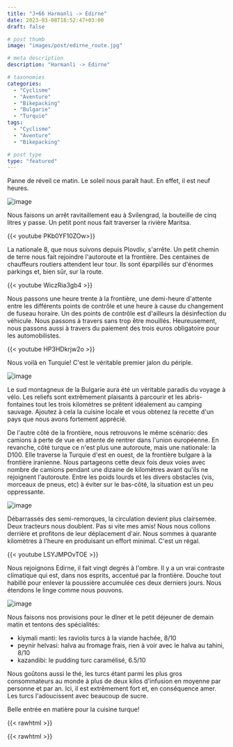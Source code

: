 ```yaml
---
title: "J+66 Harmanli -> Edirne"
date: 2023-03-08T18:52:47+03:00
draft: false

# post thumb
image: "images/post/edirne_route.jpg"

# meta description
description: "Harmanli -> Edirne"

# taxonomies
categories:
  - "Cyclisme" 
  - "Aventure" 
  - "Bikepacking"
  - "Bulgarie" 
  - "Turquie" 
tags:
  - "Cyclisme" 
  - "Aventure" 
  - "Bikepacking" 

# post type
type: "featured"
---
```


Panne de réveil ce matin. Le soleil nous paraît haut. En effet, il est neuf heures. 

![image](../../images/post/edirne_camp.jpg)

Nous faisons un arrêt ravitaillement eau à Svilengrad, la bouteille de cinq litres y passe. Un petit pont nous fait traverser la rivière Maritsa. 

{{< youtube PKb0YF10ZOw>}} 

La nationale 8, que nous suivons depuis Plovdiv, s'arrête. Un petit chemin de terre nous fait rejoindre l'autoroute et la frontière. Des centaines de chauffeurs routiers attendent leur tour. Ils sont éparpillés sur d'énormes parkings et, bien sûr, sur la route. 

{{< youtube WiczRia3gb4 >}} 

Nous passons une heure trente à la frontière, une demi-heure d'attente entre les différents points de contrôle et une heure à cause du changement de fuseau horaire. Un des points de contrôle est d'ailleurs la désinfection du véhicule. Nous passons à travers sans trop être mouillés. Heureusement, nous passons aussi à travers du paiement des trois euros obligatoire pour les automobilistes. 

{{< youtube HP3HDkrjw2o >}} 

Nous voilà en Turquie! C'est le véritable premier jalon du périple. 

![image](../../images/post/edirne_frontiere.jpg)

Le sud montagneux de la Bulgarie aura été un véritable paradis du voyage à vélo. Les reliefs sont extrêmement plaisants à parcourir et les abris-fontaines tout les trois kilomètres se prêtent idéalement au camping sauvage. Ajoutez à cela la cuisine locale et vous obtenez la recette d'un pays que nous avons fortement apprécié. 

De l'autre côté de la frontière, nous retrouvons le même scénario: des camions à perte de vue en attente de rentrer dans l'union européenne. En revanche, côté turque ce n'est plus une autoroute, mais une nationale: la D100. Elle traverse la Turquie d'est en ouest, de la frontière bulgare à la frontière iranienne. Nous partageons cette deux fois deux voies avec nombre de camions pendant une dizaine de kilomètres avant qu'ils ne rejoignent l'autoroute. Entre les poids lourds et les divers obstacles (vis, morceaux de pneus, etc) à éviter sur le bas-côté, la situation est un peu oppressante. 

![image](../../images/post/edirne_mosquee.jpg)

Débarrassés des semi-remorques, la circulation devient plus clairsemée. Deux tracteurs nous doublent. Pas si vite mes amis! Nous nous collons derrière et profitons de leur déplacement d'air. Nous sommes à quarante kilomètres à l'heure en produisant un effort minimal. C'est un régal. 

{{< youtube LSYJMPOvTOE >}} 

Nous rejoignons Edirne, il fait vingt degrés à l'ombre. Il y a un vrai contraste climatique qui est, dans nos esprits, accentué par la frontière. Douche tout habillé pour enlever la poussière accumulée ces deux derniers jours. Nous étendons le linge comme nous pouvons. 

![image](../../images/post/edirne_fenetre.jpg)

Nous faisons nos provisions pour le dîner et le petit déjeuner de demain matin et tentons des spécialités:

- kiymali manti: les raviolis turcs à la viande hachée, 8/10
- peynir helvasi: halva au fromage frais, rien à voir avec le halva au tahini, 8/10
- kazandibi: le pudding turc caramélisé, 6.5/10

Nous goûtons aussi le thé, les turcs étant parmi les plus gros consommateurs au monde à plus de deux kilos d'infusion en moyenne par personne et par an. Ici, il est extrêmement fort et, en conséquence amer. Les turcs l'adoucissent avec beaucoup de sucre. 

Belle entrée en matière pour la cuisine turque! 

{{< rawhtml >}}
<div class="strava-embed-placeholder" data-embed-type="activity" data-embed-id="8681396550"></div><script src="https://strava-embeds.com/embed.js"></script>
{{< rawhtml >}} 
